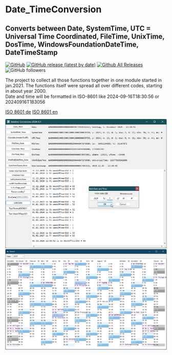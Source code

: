# Date_TimeConversion  
## Converts between Date, SystemTime, UTC = Universal Time Coordinated, FileTime, UnixTime, DosTime, WindowsFoundationDateTime, DateTimeStamp  

[![GitHub](https://img.shields.io/github/license/OlimilO1402/Date_TimeConversion?style=plastic)](https://github.com/OlimilO1402/Date_TimeConversion/blob/master/LICENSE) 
[![GitHub release (latest by date)](https://img.shields.io/github/v/release/OlimilO1402/Date_TimeConversion?style=plastic)](https://github.com/OlimilO1402/Date_TimeConversion/releases/latest)
[![Github All Releases](https://img.shields.io/github/downloads/OlimilO1402/Date_TimeConversion/total.svg)](https://github.com/OlimilO1402/Date_TimeConversion/releases/download/v2024-12-01/TimeConv_v2024.12.01.zip)
![GitHub followers](https://img.shields.io/github/followers/OlimilO1402?style=social)

The project to collect all those functions together in one module started in jan.2021. The functions itself were spread all over different codes, starting in about year 2000.  
Date and time will be formatted in ISO-8601 like 2024-09-16T18:30:56 or 20240916T183056

[ISO 8601 de](https://de.wikipedia.org/wiki/ISO_8601)
[ISO 8601 en](https://en.wikipedia.org/wiki/ISO_8601)
 
![TimeConversions Image](Resources/TimeConversions.png "TimeConversions Image")
![Calendar Image](Resources/FCalendar.png "Calendar Image")